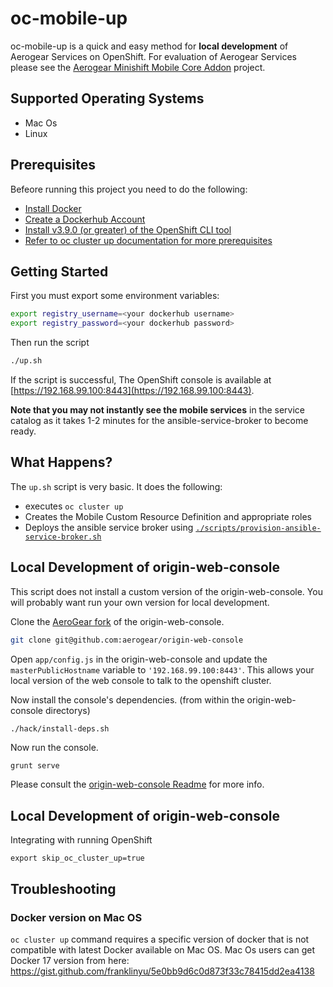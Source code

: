 # oc-mobile-up

oc-mobile-up is a quick and easy method for __local development__ of Aerogear Services on OpenShift. For evaluation of Aerogear Services please see the [Aerogear Minishift Mobile Core Addon](https://github.com/aerogear/minishift-mobilecore-addon) project.

## Supported Operating Systems

* Mac Os
* Linux

## Prerequisites

Befeore running this project you need to do the following:

* [Install Docker](https://www.docker.com/community-edition)
* [Create a Dockerhub Account](https://hub.docker.com/)
* [Install v3.9.0 (or greater) of the OpenShift CLI tool](https://github.com/openshift/origin/releases/tag/v3.9.0)
* [Refer to oc cluster up documentation for more prerequisites](https://github.com/openshift/origin/blob/master/docs/cluster_up_down.md)

## Getting Started

First you must export some environment variables:

```bash
export registry_username=<your dockerhub username>
export registry_password=<your dockerhub password>
```

Then run the script

```bash
./up.sh
```

If the script is successful, The OpenShift console is available at [https://192.168.99.100:8443](https://192.168.99.100:8443).

**Note that you may not instantly see the mobile services** in the service catalog as it takes 1-2 minutes for the ansible-service-broker to become ready.

## What Happens?

The `up.sh` script is very basic. It does the following:

* executes `oc cluster up`
* Creates the Mobile Custom Resource Definition and appropriate roles
* Deploys the ansible service broker using [`./scripts/provision-ansible-service-broker.sh`](./scripts/provision-ansible-service-broker.sh)

## Local Development of origin-web-console

This script does not install a custom version of the origin-web-console. You will probably want run your own version for local development.

Clone the [AeroGear fork](https://github.com/aerogear/origin-web-console) of the origin-web-console.

```bash
git clone git@github.com:aerogear/origin-web-console
```

Open `app/config.js` in the origin-web-console and update the `masterPublicHostname` variable to `'192.168.99.100:8443'`. This allows your local version of the web console to talk to the openshift cluster.

Now install the console's dependencies. (from within the origin-web-console directorys)

```bash
./hack/install-deps.sh
```

Now run the console.

```
grunt serve
```

Please consult the [origin-web-console Readme](https://github.com/openshift/origin-web-console) for more info.

## Local Development of origin-web-console

Integrating with running OpenShift 

```
export skip_oc_cluster_up=true
```

## Troubleshooting

### Docker version on Mac OS

`oc cluster up` command requires a specific version of docker that is not compatible with latest Docker available on Mac OS.
Mac Os users can get Docker 17 version from here: https://gist.github.com/franklinyu/5e0bb9d6c0d873f33c78415dd2ea4138
